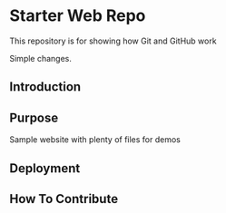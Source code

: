 # Starter Web Repo

This repository is for showing how Git and GitHub work

Simple changes. 

## Introduction 

## Purpose

Sample website with plenty of files for demos

## Deployment

## How To Contribute